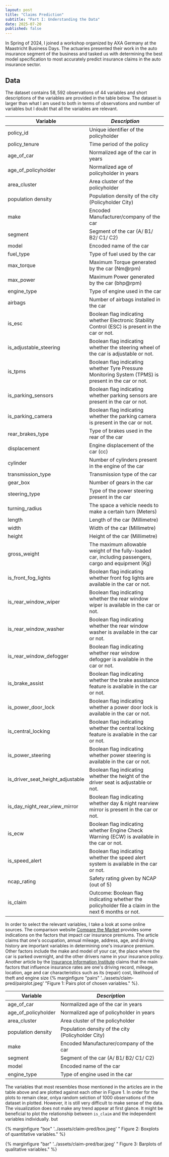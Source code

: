 ```yaml
---
layout: post
title: "Claims Prediction"
subtitle: "Part I: Understanding the Data"
date: 2025-07-20
published: false
---
```


In Spring of 2024, I joined a workshop organized by AXA Germany at the Maastricht Business Days. The actuaries presented their work in the auto insurance segment of the business and tasked us with determining the best model specification to most accurately predict insurance claims in the auto insurance sector.

## Data

The dataset contains $58,592$ observations of $44$ variables and short descriptions of the variables are provided in the table below. The dataset is larger than what I am used to both in terms of observations and number of variables but I doubt that all the variables are relevant.

| **Variable**  | *Description* |
| --------- | ------------------------------------- |
| policy_id | Unique identifier of the policyholder |
| policy_tenure | Time period of the policy |
| age_of_car | Normalized age of the car in years |
| age_of_policyholder | Normalized age of policyholder in years |
| area_cluster | Area cluster of the policyholder |
| population density | Population density of the city (Policyholder City) |
| make | Encoded Manufacturer/company of the car |
| segment | Segment of the car (A/ B1/ B2/ C1/ C2) |
| model | Encoded name of the car |
| fuel_type | Type of fuel used by the car |
| max_torque | Maximum Torque generated by the car (Nm@rpm) |
| max_power | Maximum Power generated by the car (bhp@rpm) |
| engine_type | Type of engine used in the car |
| airbags | Number of airbags installed in the car |
| is_esc | Boolean flag indicating whether Electronic Stability Control (ESC) is present in the car or not. |
| is_adjustable_steering | Boolean flag indicating whether the steering wheel of the car is adjustable or not. |
| is_tpms | Boolean flag indicating whether Tyre Pressure Monitoring System (TPMS) is present in the car or not. |
| is_parking_sensors | Boolean flag indicating whether parking sensors are present in the car or not. |
| is_parking_camera | Boolean flag indicating whether the parking camera is present in the car or not. |
| rear_brakes_type | Type of brakes used in the rear of the car |
| displacement | Engine displacement of the car (cc) |
| cylinder | Number of cylinders present in the engine of the car |
| transmission_type | Transmission type of the car |
| gear_box | Number of gears in the car |
| steering_type | Type of the power steering present in the car |
| turning_radius | The space a vehicle needs to make a certain turn (Meters) |
| length | Length of the car (Millimetre) |
| width | Width of the car (Millimetre) |
| height | Height of the car (Millimetre) |
| gross_weight | The maximum allowable weight of the fully-loaded car, including passengers, cargo and equipment (Kg) |
| is_front_fog_lights | Boolean flag indicating whether front fog lights are available in the car or not. |
| is_rear_window_wiper | Boolean flag indicating whether the rear window wiper is available in the car or not. |
| is_rear_window_washer | Boolean flag indicating whether the rear window washer is available in the car or not. |
| is_rear_window_defogger | Boolean flag indicating whether rear window defogger is available in the car or not. |
| is_brake_assist | Boolean flag indicating whether the brake assistance feature is available in the car or not. |
| is_power_door_lock | Boolean flag indicating whether a power door lock is available in the car or not. |
| is_central_locking | Boolean flag indicating whether the central locking feature is available in the car or not. |
| is_power_steering | Boolean flag indicating whether power steering is available in the car or not. |
| is_driver_seat_height_adjustable | Boolean flag indicating whether the height of the driver seat is adjustable or not. |
| is_day_night_rear_view_mirror | Boolean flag indicating whether day & night rearview mirror is present in the car or not. |
| is_ecw | Boolean flag indicating whether Engine Check Warning (ECW) is available in the car or not. |
| is_speed_alert | Boolean flag indicating whether the speed alert system is available in the car or not. |
| ncap_rating | Safety rating given by NCAP (out of 5) |
| is_claim | Outcome: Boolean flag indicating whether the policyholder file a claim in the next 6 months or not. |

In order to select the relevant variables, I take a look at some online sources. The comparison website [Compare the Market](https://www.comparethemarket.com/car-insurance/content/what-impacts-upon-your-car-insurance/) provides some indications on the factors that impact car insurance premiums. The article claims that one's occupation, annual mileage, address, age, and driving history are important variables in determining one's insurance premium. Other factors include the make and model of your car, the place where the car is parked overnight, and the other drivers name in your insurance policy. Another article by the [Insurance Information Institute](https://www.iii.org/article/what-determines-price-my-auto-insurance-policy) claims that the main factors that influence insurance rates are one's driving record, mileage, location, age and car characteristics such as its (repair) cost, likelihood of theft and engine size {% marginfigure "pairs" '../assets/claim-pred/pairplot.jpeg' "Figure $1$: Pairs plot of chosen variables." %}.

| **Variable**  | *Description* |
| --------- | ------------------------------------- |
| age_of_car | Normalized age of the car in years |
| age_of_policyholder | Normalized age of policyholder in years |
| area_cluster | Area cluster of the policyholder |
| population density | Population density of the city (Policyholder City) |
| make | Encoded Manufacturer/company of the car |
| segment | Segment of the car (A/ B1/ B2/ C1/ C2) |
| model | Encoded name of the car |
| engine_type | Type of engine used in the car |

The variables that most resembles those mentioned in the articles are in the table above and are plotted against each other in Figure $1$. In order for the plots to remain clear, onlya random selction of $1000$ observations of the dataset in plotted. However, it is still very difficult to make sense of the data. The visualization does not make any trend appear at first glance. It might be beneficial to plot the relationship between ```is_claim``` and the independent variables individually. but

{% marginfigure "box" '../assets/claim-pred/box.jpeg' " Figure $2$: Boxplots of quantitative variables." %}

{% marginfigure "bar" '../assets/claim-pred/bar.jpeg' " Figure $3$: Barplots of qualitative variables." %}